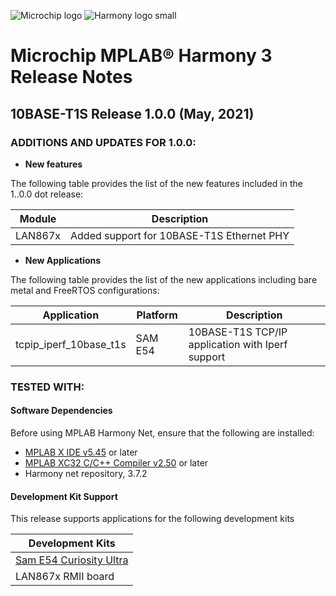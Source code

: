 ﻿![Microchip logo](https://raw.githubusercontent.com/wiki/Microchip-MPLAB-Harmony/Microchip-MPLAB-Harmony.github.io/images/microchip_logo.png)
![Harmony logo small](https://raw.githubusercontent.com/wiki/Microchip-MPLAB-Harmony/Microchip-MPLAB-Harmony.github.io/images/microchip_mplab_harmony_logo_small.png)

# Microchip MPLAB® Harmony 3 Release Notes
## 10BASE-T1S Release 1.0.0 (May, 2021)
### ADDITIONS AND UPDATES FOR  1.0.0:


- **New features**

The following table provides the list of the new features included in the 1..0.0 dot release:

| Module                | Description                          |
| ------ | ------ |
| LAN867x            | Added support for 10BASE-T1S Ethernet PHY |


- **New Applications**

The following table provides the list of the new applications including bare metal and FreeRTOS configurations:

| Application                 | Platform          | Description                                                                                      |
| ------------ | ------------ |  ------------     |
| tcpip_iperf_10base_t1s | SAM E54 | 10BASE-T1S TCP/IP application with Iperf support |

### TESTED WITH:

#### Software Dependencies

Before using MPLAB Harmony Net, ensure that the following are installed:

- [MPLAB X IDE v5.45](https://www.microchip.com/mplab/mplab-x-ide) or later
- [MPLAB XC32 C/C++ Compiler v2.50](https://www.microchip.com/mplab/compilers) or later
- Harmony net repository, 3.7.2

#### Development Kit Support

This release supports applications for the following development kits

| Development Kits |
| --- |
|[Sam E54 Curiosity Ultra](https://www.microchip.com/Developmenttools/ProductDetails/DM320210) |
|LAN867x RMII board|
